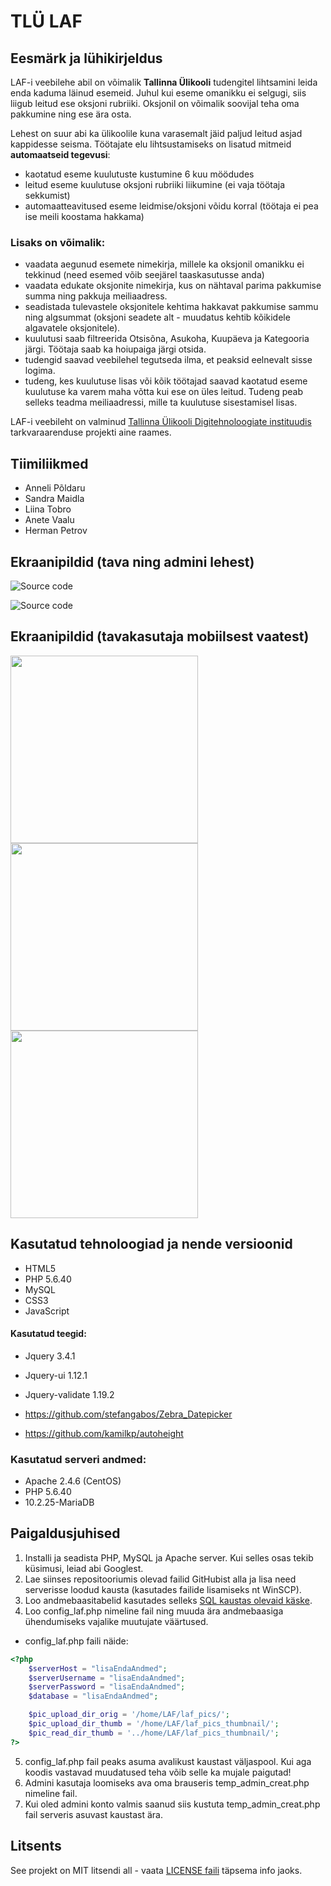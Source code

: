 # TLÜ LAF

## Eesmärk ja lühikirjeldus
LAF-i veebilehe abil on võimalik **Tallinna Ülikooli** tudengitel lihtsamini leida enda kaduma läinud esemeid. Juhul kui eseme omanikku ei selgugi, siis liigub leitud ese oksjoni rubriiki. Oksjonil on võimalik soovijal teha oma pakkumine ning ese ära osta.

Lehest on suur abi ka ülikoolile kuna varasemalt jäid paljud leitud asjad kappidesse seisma.
Töötajate elu lihtsustamiseks on lisatud mitmeid **automaatseid tegevusi**:
- kaotatud eseme kuulutuste kustumine 6 kuu möödudes
- leitud eseme kuulutuse oksjoni rubriiki liikumine (ei vaja töötaja sekkumist)
- automaatteavitused eseme leidmise/oksjoni võidu korral (töötaja ei pea ise meili koostama hakkama)

### Lisaks on võimalik:
- vaadata aegunud esemete nimekirja, millele ka oksjonil omanikku ei tekkinud (need esemed võib seejärel taaskasutusse anda)
- vaadata edukate oksjonite nimekirja, kus on nähtaval parima pakkumise summa ning pakkuja meiliaadress.
- seadistada tulevastele oksjonitele kehtima hakkavat pakkumise sammu ning algsummat (oksjoni seadete alt - muudatus kehtib kõikidele algavatele oksjonitele).
- kuulutusi saab filtreerida Otsisõna, Asukoha, Kuupäeva ja Kategooria järgi. Töötaja saab ka hoiupaiga järgi otsida.
- tudengid saavad veebilehel tegutseda ilma, et peaksid eelnevalt sisse logima.
- tudeng, kes kuulutuse lisas või kõik töötajad saavad kaotatud eseme kuulutuse ka varem maha võtta kui ese on üles leitud. Tudeng peab selleks teadma meiliaadressi, mille ta kuulutuse sisestamisel lisas.

LAF-i veebileht on valminud [Tallinna Ülikooli Digitehnoloogiate instituudis](https://www.tlu.ee/dt) tarkvaraarenduse projekti aine raames.

## Tiimiliikmed
- Anneli Põldaru
- Sandra Maidla
- Liina Tobro
- Anete Vaalu
- Herman Petrov

## Ekraanipildid (tava ning admini lehest)

![Source code](Screenshots/Screenshot.jpg)

![Source code](Screenshots/Screenshot_admin.jpg)

## Ekraanipildid (tavakasutaja mobiilsest vaatest)

<p float="left">
  <img src="Screenshots/Mob_screenshot_1.jpg" width="300" />
  <img src="Screenshots/Mob_screenshot_2.jpg" width="300" /> 
  <img src="Screenshots/Mob_screenshot_3.jpg" width="300" />
</p>


## Kasutatud tehnoloogiad ja nende versioonid
- HTML5
- PHP 5.6.40
- MySQL
- CSS3
- JavaScript

#### Kasutatud teegid:
- Jquery 3.4.1
- Jquery-ui 1.12.1
- Jquery-validate 1.19.2

- https://github.com/stefangabos/Zebra_Datepicker
- https://github.com/kamilkp/autoheight

### Kasutatud serveri andmed:
- Apache 2.4.6 (CentOS)
- PHP 5.6.40
- 10.2.25-MariaDB 

## Paigaldusjuhised
1. Installi ja seadista PHP, MySQL ja Apache server. Kui selles osas tekib küsimusi, leiad abi Googlest.
2. Lae siinses repositooriumis olevad failid GitHubist alla ja lisa need serverisse loodud kausta (kasutades failide lisamiseks nt WinSCP).
3. Loo andmebaasitabelid kasutades selleks [SQL kaustas olevaid käske](SQL/create_database.sql).
4. Loo config_laf.php nimeline fail ning muuda ära andmebaasiga ühendumiseks vajalike muutujate väärtused.

- config_laf.php faili näide:
```php
<?php
    $serverHost = "lisaEndaAndmed";
    $serverUsername = "lisaEndaAndmed";
    $serverPassword = "lisaEndaAndmed";
	$database = "lisaEndaAndmed";

    $pic_upload_dir_orig = '/home/LAF/laf_pics/';
    $pic_upload_dir_thumb = '/home/LAF/laf_pics_thumbnail/';
    $pic_read_dir_thumb = '../home/LAF/laf_pics_thumbnail/';
?>
```

5. config_laf.php fail peaks asuma avalikust kaustast väljaspool. Kui aga koodis vastavad muudatused teha võib selle ka mujale paigutad!
6. Admini kasutaja loomiseks ava oma brauseris temp_admin_creat.php nimeline fail.
7. Kui oled admini konto valmis saanud siis kustuta temp_admin_creat.php fail serveris asuvast kaustast ära.

## Litsents

See projekt on MIT litsendi all - vaata [LICENSE faili](LICENSE) täpsema info jaoks.
